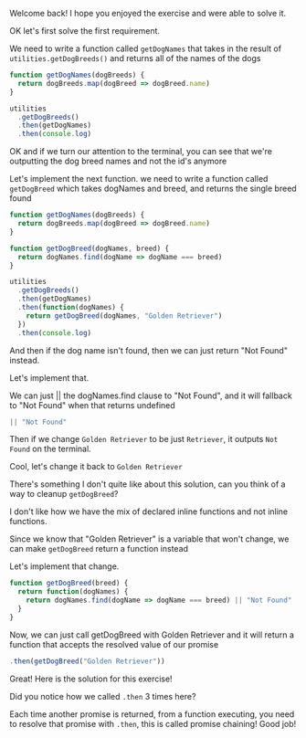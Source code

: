 Welcome back! I hope you enjoyed the exercise and were able to solve it.

OK let's first solve the first requirement.

We need to write a function called `getDogNames` that takes in the result of `utilities.getDogBreeds()` and returns all of the names of the dogs

```js
function getDogNames(dogBreeds) {
  return dogBreeds.map(dogBreed => dogBreed.name)
}

utilities
  .getDogBreeds()
  .then(getDogNames)
  .then(console.log)
```

OK and if we turn our attention to the terminal, you can see that we're outputting the dog breed names and not
the id's anymore

Let's implement the next function.
we need to write a function called `getDogBreed` which takes dogNames and breed, and returns the single breed found

```js
function getDogNames(dogBreeds) {
  return dogBreeds.map(dogBreed => dogBreed.name)
}

function getDogBreed(dogNames, breed) {
  return dogNames.find(dogName => dogName === breed)
}

utilities
  .getDogBreeds()
  .then(getDogNames)
  .then(function(dogNames) {
    return getDogBreed(dogNames, "Golden Retriever")
  })
  .then(console.log)
```

And then if the dog name isn't found, then we can just return "Not Found" instead.

Let's implement that.

We can just || the dogNames.find clause to "Not Found", and it will fallback to "Not Found" when that returns undefined

```js
|| "Not Found"
```

Then if we change `Golden Retriever` to be just `Retriever`, it outputs `Not Found` on the terminal.

Cool, let's change it back to `Golden Retriever`

There's something I don't quite like about this solution, can you think of a way to cleanup `getDogBreed`?

I don't like how we have the mix of declared inline functions and not inline functions.

Since we know that "Golden Retriever" is a variable that won't change, we can make `getDogBreed` return a function instead

Let's implement that change.

```js
function getDogBreed(breed) {
  return function(dogNames) {
    return dogNames.find(dogName => dogName === breed) || "Not Found"
  }
}
```

Now, we can just call getDogBreed with Golden Retriever and it will return a function that accepts the resolved value
of our promise

```js
.then(getDogBreed("Golden Retriever"))
```

Great! Here is the solution for this exercise!

Did you notice how we called `.then` 3 times here?

Each time another promise is returned, from a function executing, you need to resolve that promise
with `.then`, this is called promise chaining! Good job!
